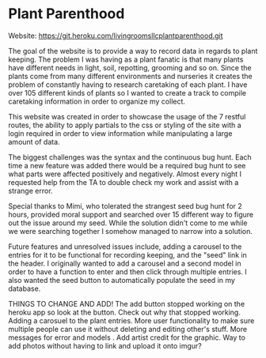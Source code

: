 # Plant Parenthood
Website: https://git.heroku.com/livingroomsllcplantparenthood.git

The goal of the website is to provide a way to record data in regards to plant keeping. The problem I was having as a plant fanatic is that many plants have different needs in light, soil, repotting, grooming and so on. Since the plants come from many different environments and nurseries it creates the problem of constantly having to research caretaking of each plant. I have over 105 different kinds of plants so I wanted to create a track to compile caretaking information in order to organize my collect.

This website was created in order to showcase the usage of the 7 restful routes, the ability to apply partials to the css or styling of the site with a login required in order to view information while manipulating a large amount of data.

The biggest challenges was the syntax and the continuous bug hunt. Each time a new feature was added there would be a required bug hunt to see what parts were affected positively and negatively. Almost every night I requested help from the TA to double check my work and assist with a strange error.

Special thanks to Mimi, who tolerated the strangest seed bug hunt for 2 hours, provided moral support  and searched over 15 different way to figure out the issue around my seed. While the solution didn't come to me while we were searching together I somehow managed to narrow into a solution.

Future features and unresolved issues include, adding a carousel to the entries for it to be functional for recording keeping, and the "seed" link in the header. I originally wanted to add a carousel and a second model in order to have a function to enter and then click through multiple entries. I also wanted the seed button to automatically populate the seed in my database. 


THINGS TO CHANGE AND ADD!
The add button stopped working on the heroku app so look at the button. Check out why that stopped working.
Adding a carosuel to the plant entries.
More user functionality to make sure multiple people can use it without deleting and editing other's stuff.
More messages for error and models .
Add artist credit for the graphic.
Way to add photos without having to link and upload it onto imgur?
